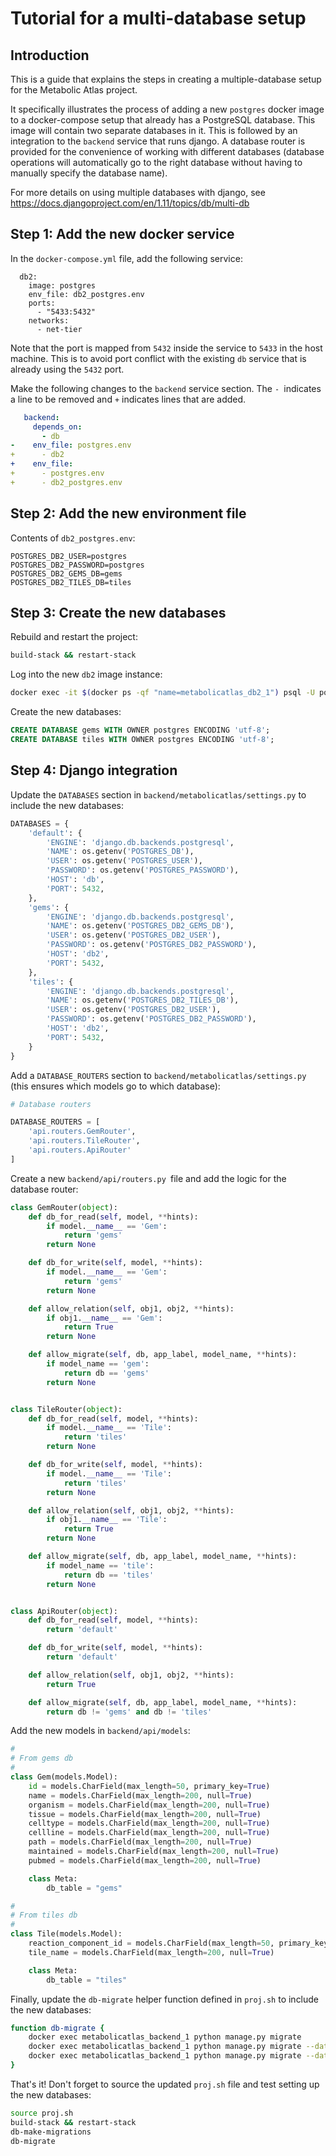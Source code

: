 # Tutorial for a multi-database setup



## Introduction

This is a guide that explains the steps in creating a multiple-database setup for the Metabolic Atlas project.

It specifically illustrates the process of adding a new `postgres` docker image to a docker-compose setup that already has a PostgreSQL database. This image will contain two separate databases in it. This is followed by an integration to the `backend` service that runs django. A database router is provided for the convenience of working with different databases (database operations will automatically go to the right database without having to manually specify the database name).

For more details on using multiple databases with django, see https://docs.djangoproject.com/en/1.11/topics/db/multi-db



## Step 1: Add the new docker service

In the `docker-compose.yml` file, add the following service:

```yams
  db2:
    image: postgres
    env_file: db2_postgres.env
    ports:
      - "5433:5432"
    networks:
      - net-tier
```

Note that the port is mapped from `5432` inside the service to `5433` in the host machine. This is to avoid port conflict with the existing `db` service that is already using the `5432` port.

Make the following changes to the `backend` service section. The `- `indicates a line to be removed and `+` indicates lines that are added.

```yaml
   backend:
     depends_on:
       - db
-    env_file: postgres.env
+      - db2
+    env_file:
+      - postgres.env
+      - db2_postgres.env
```



## Step 2: Add the new environment file

Contents of `db2_postgres.env`:

```
POSTGRES_DB2_USER=postgres
POSTGRES_DB2_PASSWORD=postgres
POSTGRES_DB2_GEMS_DB=gems
POSTGRES_DB2_TILES_DB=tiles
```



## Step 3: Create the new databases

Rebuild and restart the project:

```bash
build-stack && restart-stack
```

Log into the new `db2` image instance:

```bash
docker exec -it $(docker ps -qf "name=metabolicatlas_db2_1") psql -U postgres
```

Create the new databases:

```sql
CREATE DATABASE gems WITH OWNER postgres ENCODING 'utf-8';
CREATE DATABASE tiles WITH OWNER postgres ENCODING 'utf-8';
```



## Step 4: Django integration

Update the `DATABASES` section in `backend/metabolicatlas/settings.py` to include the new databases:

```python
DATABASES = {
    'default': {
        'ENGINE': 'django.db.backends.postgresql',
        'NAME': os.getenv('POSTGRES_DB'),
        'USER': os.getenv('POSTGRES_USER'),
        'PASSWORD': os.getenv('POSTGRES_PASSWORD'),
        'HOST': 'db',
        'PORT': 5432,
    },
    'gems': {
        'ENGINE': 'django.db.backends.postgresql',
        'NAME': os.getenv('POSTGRES_DB2_GEMS_DB'),
        'USER': os.getenv('POSTGRES_DB2_USER'),
        'PASSWORD': os.getenv('POSTGRES_DB2_PASSWORD'),
        'HOST': 'db2',
        'PORT': 5432,
    },
    'tiles': {
        'ENGINE': 'django.db.backends.postgresql',
        'NAME': os.getenv('POSTGRES_DB2_TILES_DB'),
        'USER': os.getenv('POSTGRES_DB2_USER'),
        'PASSWORD': os.getenv('POSTGRES_DB2_PASSWORD'),
        'HOST': 'db2',
        'PORT': 5432,
    }
}
```

Add a `DATABASE_ROUTERS` section to `backend/metabolicatlas/settings.py` (this ensures which models go to which database):

```python
# Database routers

DATABASE_ROUTERS = [
    'api.routers.GemRouter',
    'api.routers.TileRouter',
    'api.routers.ApiRouter'
]
```

Create a new `backend/api/routers.py `file and add the logic for the database router:

```python
class GemRouter(object):
    def db_for_read(self, model, **hints):
        if model.__name__ == 'Gem':
            return 'gems'
        return None

    def db_for_write(self, model, **hints):
        if model.__name__ == 'Gem':
            return 'gems'
        return None

    def allow_relation(self, obj1, obj2, **hints):
        if obj1.__name__ == 'Gem':
            return True
        return None

    def allow_migrate(self, db, app_label, model_name, **hints):
        if model_name == 'gem':
            return db == 'gems'
        return None


class TileRouter(object):
    def db_for_read(self, model, **hints):
        if model.__name__ == 'Tile':
            return 'tiles'
        return None

    def db_for_write(self, model, **hints):
        if model.__name__ == 'Tile':
            return 'tiles'
        return None

    def allow_relation(self, obj1, obj2, **hints):
        if obj1.__name__ == 'Tile':
            return True
        return None

    def allow_migrate(self, db, app_label, model_name, **hints):
        if model_name == 'tile':
            return db == 'tiles'
        return None


class ApiRouter(object):
    def db_for_read(self, model, **hints):
        return 'default'

    def db_for_write(self, model, **hints):
        return 'default'

    def allow_relation(self, obj1, obj2, **hints):
        return True

    def allow_migrate(self, db, app_label, model_name, **hints):
        return db != 'gems' and db != 'tiles'
```

Add the new models in `backend/api/models`:

```python
#
# From gems db
#
class Gem(models.Model):
    id = models.CharField(max_length=50, primary_key=True)
    name = models.CharField(max_length=200, null=True)
    organism = models.CharField(max_length=200, null=True)
    tissue = models.CharField(max_length=200, null=True)
    celltype = models.CharField(max_length=200, null=True)
    cellline = models.CharField(max_length=200, null=True)
    path = models.CharField(max_length=200, null=True)
    maintained = models.CharField(max_length=200, null=True)
    pubmed = models.CharField(max_length=200, null=True)

    class Meta:
        db_table = "gems"

#
# From tiles db
#
class Tile(models.Model):
    reaction_component_id = models.CharField(max_length=50, primary_key=True)
    tile_name = models.CharField(max_length=200, null=True)

    class Meta:
        db_table = "tiles"
```

Finally, update the `db-migrate` helper function defined in `proj.sh` to include the new databases:

```bash
function db-migrate {
    docker exec metabolicatlas_backend_1 python manage.py migrate
    docker exec metabolicatlas_backend_1 python manage.py migrate --database=gems
    docker exec metabolicatlas_backend_1 python manage.py migrate --database=tiles
}
```

That's it! Don't forget to source the updated `proj.sh` file and test setting up the new databases:

```bash
source proj.sh
build-stack && restart-stack
db-make-migrations
db-migrate
```

